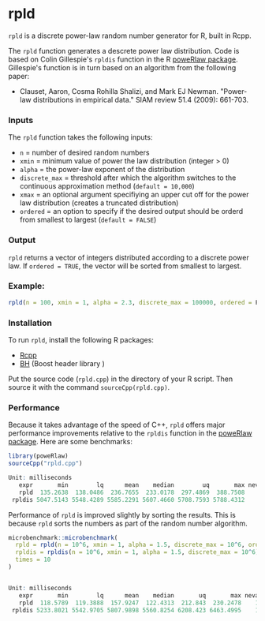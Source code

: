 # rpld

`rpld` is a discrete power-law random number generator for R, built in Rcpp.

The `rpld` function generates a descrete power law distribution.
Code is based on Colin Gillespie's `rpldis` function  in the R
[poweRlaw package](https://cran.r-project.org/web/packages/poweRlaw/index.html).
Gillespie's function is in  turn based on an algorithm from the following paper:

  * Clauset, Aaron, Cosma Rohilla Shalizi, and Mark EJ Newman. "Power-law distributions in empirical data." SIAM review 51.4 (2009): 661-703.

### Inputs

The `rpld` function takes the following inputs:
   * `n` = number of desired random numbers
   * `xmin` = minimum value of power the law distribution (integer > 0)
   * `alpha` = the power-law exponent of the distribution
   * `discrete_max` = threshold after which the algorithm switches to the continuous approximation method (`default = 10,000`)
   * `xmax` = an optional argument specifiying an upper cut off for the power law distribution (creates a truncated distribution)
   * `ordered` = an option to specify if the desired output should be orderd from smallest to largest (`default = FALSE`)

### Output

`rpld` returns a vector of integers distributed according to a discrete power law. If `ordered = TRUE`, the vector will be sorted from smallest to largest.


### Example:

```R
rpld(n = 100, xmin = 1, alpha = 2.3, discrete_max = 100000, ordered = F)
```
### Installation

To run `rpld`, install the following R packages:
 * [Rcpp](https://cran.r-project.org/web/packages/Rcpp/index.html) 
 * [BH](https://cran.r-project.org/web/packages/BH/index.html) (Boost header library )

Put the source code (`rpld.cpp`) in the directory of your R script. Then source it with the command `sourceCpp(rpld.cpp)`.

### Performance

Because it takes advantage of the speed of C++, `rpld` offers major performance improvements relative to the `rpldis` function in the [poweRlaw package](https://cran.r-project.org/web/packages/poweRlaw/index.html). Here are some benchmarks:

```R
library(poweRlaw)
sourceCpp("rpld.cpp")

Unit: milliseconds
   expr       min        lq      mean    median        uq       max neval
   rpld  135.2638  138.0486  236.7655  233.0178  297.4869  388.7508    10
 rpldis 5047.5143 5548.4289 5585.2291 5607.4660 5708.7593 5788.4312    10

```

Performance of `rpld` is improved slightly by sorting the results. This is because `rpld` sorts the numbers as part of the random number algorithm.


``` R
microbenchmark::microbenchmark(
  rpld = rpld(n = 10^6, xmin = 1, alpha = 1.5, discrete_max = 10^6, ordered = T),
  rpldis = rpldis(n = 10^6, xmin = 1, alpha = 1.5, discrete_max = 10^6),
  times = 10
)


Unit: milliseconds
   expr       min        lq      mean    median       uq       max neval
   rpld  118.5789  119.3888  157.9247  122.4313  212.843  230.2478    10
 rpldis 5233.8021 5542.9705 5807.9898 5560.8254 6208.423 6463.4995    10
```


